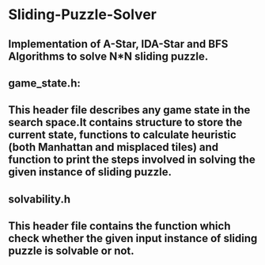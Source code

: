 # Sliding-Puzzle-Solver
Implementation of A-Star, IDA-Star and BFS Algorithms to solve N*N sliding puzzle.
---

## game_state.h:<br />
This header file describes any game state in the search space.It contains structure to store the current state, functions to calculate heuristic (both Manhattan and misplaced tiles) and function to print the steps involved in solving the given instance of sliding puzzle.
---

## solvability.h <br />
This header file contains the function which check whether the given input instance of sliding puzzle is solvable or not.
---
